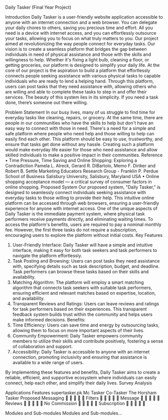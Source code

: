 Daily Tasker (Final Year Project)

Introduction
Daily Tasker is a user-friendly website application accessible to anyone with an internet connection and a web browser. You can delegate your daily chores to others, saving you precious time and effort. All you need is a device with internet access, and you can effortlessly outsource your tasks, allowing you to focus on what truly matters to you.
Our project aimed at revolutionizing the way people connect for everyday tasks. Our vision is to create a seamless platform that bridges the gap between individuals in need of physical assistance and those with the skills and willingness to help. Whether it's fixing a light bulb, cleaning a floor, or getting groceries, our platform is designed to simplify your daily life.
At the core of our project is the aspiration to build a platform that effortlessly connects people seeking assistance with various physical tasks to capable individuals who are ready to lend a helping hand. Through this platform, users can post tasks that they need assistance with, allowing others who are willing and able to complete these tasks to step in and offer their services. The beauty of this system lies in its simplicity. If you need a task done, there’s someone out there willing.

Problem Statement
In our busy lives, many of us struggle to find time for everyday tasks like cleaning, repairs, or grocery. At the same time, there are people in our communities who have the skills to help but don't have an easy way to connect with those in need.
There's a need for a simple and safe platform where people who need help and those willing to help can easily find each other. This platform should be easy to use, trustworthy, and ensure that tasks get done without any hassle. Creating such a platform would make everyday life easier for those who need assistance and allow skilled individuals to make a positive impact in their communities.
Reference
•	Time Pressure, Time Saving and Online Shopping: Exploring a Contradiction
Pamela L. Alreck, Gerard R. DiBartolo, Memo F. Diriker and Robert B. Settle Marketing Educators Research Group - Franklin P. Perdue School of Business Salisbury University, Salisbury, Maryland USA
•	Online shopping acceptance model — a critical survey of consumer factors in online shopping.
Proposed System
Our proposed system, "Daily Tasker," is designed to seamlessly connect individuals seeking assistance with everyday tasks to those willing to provide their help. This intuitive online platform can be accessed through web browsers, ensuring a user-friendly experience for anyone with internet access. One of the unique aspects of Daily Tasker is the immediate payment system, where physical task performers receive payments directly, and eliminating waiting times. To access the platform's benefits, users are required to pay a nominal monthly fee. However, the first three tasks do not require a subscription, encouraging users to explore the platform without initial costs.
Key Features
1.	User-Friendly Interface: Daily Tasker will have a simple and intuitive interface, making it easy for both task seekers and task performers to navigate the platform effortlessly.
2.	Task Posting and Browsing: Users can post tasks they need assistance with, specifying details such as task description, budget, and deadline. Task performers can browse these tasks based on their skills and availability.
3.	Matching Algorithm: The platform will employ a smart matching algorithm that connects task seekers with suitable task performers, ensuring efficient and relevant matches based on expertise, location, and availability. 	
4.	Transparent Reviews and Ratings: Users can leave reviews and ratings for task performers based on their experiences. This transparent feedback system builds trust within the community and helps users make informed decisions. 
Benefits:
1.	Time Efficiency: Users can save time and energy by outsourcing tasks, allowing them to focus on more important aspects of their lives.
2.	Community Empowerment: Daily Tasker empowers community members to utilize their skills and contribute positively, fostering a sense of collaboration and support.
3.	Accessibility: Daily Tasker is accessible to anyone with an internet connection, promoting inclusivity and ensuring that assistance is available to a wide range of users.

By implementing these features and benefits, Daily Tasker aims to create a reliable, efficient, and supportive ecosystem where individuals can easily connect, help each other, and simplify their daily lives.
Survey Analysis

Applications
Features	supertasker.pk 	Mc Tasker	Co-Tasker	The Horsham Tasker	Proposed
Messaging					
Filters					
Message					
Reviews					
No Commission					
Subscription					

Modules and Sub-modules 
Modules and Sub-modules…
